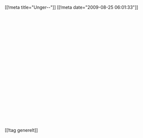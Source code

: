 [[!meta  title="Unger--"]]
[[!meta  date="2009-08-25 06:01:33"]]
<div align="center"><object width="425" height="344"><param name="movie" value="http://www.youtube.com/v/-s2BHofE-m0&hl=en&fs=1&"></param><param name="allowFullScreen" value="true"></param><param name="allowscriptaccess" value="always"></param><embed src="http://www.youtube.com/v/-s2BHofE-m0&hl=en&fs=1&" type="application/x-shockwave-flash" allowscriptaccess="always" allowfullscreen="true" width="425" height="344"></embed></object></div>

[[!tag  generelt]]